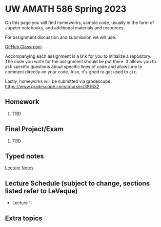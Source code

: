 # UW AMATH 586 Spring 2023

On this page you will find homeworks, sample code, usually in the form of Jupyter notebooks, and additional materials and resources.

For assignment discussion and submission we will use:

[GitHub Classroom](https://classroom.github.com)

Accompanying each assignment is a link for you to initialize a repository.  The code you write for the assignment should be put there.  It allows you to ask specific questions about specific lines of code and allows me to comment directly on your code.  Also, it's good to get used to `git`. 

Lastly, homeworks will be submitted via gradescope: https://www.gradescope.com/courses/381632

## Homework

1. TBD

## Final Project/Exam

1. TBD

## Typed notes

[Lecture Notes](https://github.com/trogdoncourses/amath-586-2022/blob/main/Numerical_Analysis.pdf)

## Lecture Schedule (subject to change, sections listed refer to LeVeque)

* Lecture 1: 

## Extra topics
